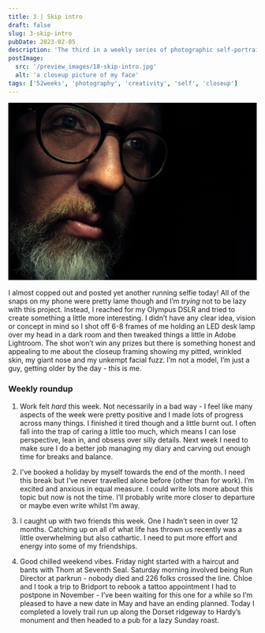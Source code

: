 ```yaml
---
title: 3 | Skip intro
draft: false
slug: 3-skip-intro
pubDate: 2023-02-05
description: 'The third in a weekly series of photographic self-portraits of Stuart Mackenzie.'
postImage:
  src: '/preview_images/18-skip-intro.jpg'
  alt: 'a closeup picture of my face'
tags: ['52weeks', 'photography', 'creativity', 'self', 'closeup']
---
```


<img src="/src/content/post_images/52weeks/52_2023_3.jpg" alt="My grumpy, pitted, wrinkled face illunminated in a dark frame by a desk lamp" class="imageFull"/>

I almost copped out and posted yet another running selfie today! All of the snaps on my phone were pretty lame though and I’m _trying_ not to be lazy with this project. Instead, I reached for my Olympus DSLR and tried to create something a little more interesting. I didn’t have any clear idea, vision or concept in mind so I shot off 6-8 frames of me holding an LED desk lamp over my head in a dark room and then tweaked things a little in Adobe Lightroom. The shot won’t win any prizes but there is something honest and appealing to me about the closeup framing showing my pitted, wrinkled skin, my giant nose and my unkempt facial fuzz. I’m not a model, I’m just a guy, getting older by the day - this is me.

### Weekly roundup

1. Work felt _hard_ this week. Not necessarily in a bad way - I feel like many aspects of the week were pretty positive and I made lots of progress across many things. I finished it tired though and a little burnt out. I often fall into the trap of caring a little too much, which means I can lose perspective, lean in, and obsess over silly details. Next week I need to make sure I do a better job managing my diary and carving out enough time for breaks and balance.

2. I’ve booked a holiday by myself towards the end of the month. I need this break but I’ve never travelled alone before (other than for work). I’m excited and anxious in equal measure. I could write lots more about this topic but now is not the time. I’ll probably write more closer to departure or maybe even write whilst I’m away.

3. I caught up with two friends this week. One I hadn’t seen in over 12 months. Catching up on all of what life has thrown us recently was a little overwhelming but also cathartic. I need to put more effort and energy into some of my friendships.

4. Good chilled weekend vibes. Friday night started with a haircut and bants with Thom at Seventh Seal. Saturday morning involved being Run Director at parkrun - nobody died and 226 folks crossed the line. Chloe and I took a trip to Bridport to rebook a tattoo appointment I had to postpone in November - I’ve been waiting for this one for a while so I’m pleased to have a new date in May and have an ending planned. Today I completed a lovely trail run up along the Dorset ridgeway to Hardy’s monument and then headed to a pub for a lazy Sunday roast.
